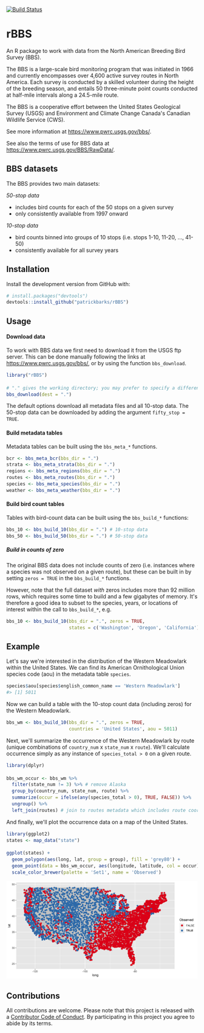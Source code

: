
<!-- README.md is generated from README.Rmd. Please edit that file -->
[![Build Status](https://travis-ci.org/oharar/rBBS.svg?branch=master)](https://travis-ci.org/oharar/rBBS)

rBBS
====

An R package to work with data from the North American Breeding Bird Survey (BBS).

The BBS is a large-scale bird monitoring program that was initiated in 1966 and currently encompasses over 4,600 active survey routes in North America. Each survey is conducted by a skilled volunteer during the height of the breeding season, and entails 50 three-minute point counts conducted at half-mile intervals along a 24.5-mile route.

The BBS is a cooperative effort between the United States Geological Survey (USGS) and Environment and Climate Change Canada's Canadian Wildlife Service (CWS).

See more information at <https://www.pwrc.usgs.gov/bbs/>.

See also the terms of use for BBS data at <https://www.pwrc.usgs.gov/BBS/RawData/>.

BBS datasets
------------

The BBS provides two main datasets:

*50-stop data*

-   includes bird counts for each of the 50 stops on a given survey
-   only consistently available from 1997 onward

*10-stop data*

-   bird counts binned into groups of 10 stops (i.e. stops 1-10, 11-20, ..., 41-50)
-   consistently available for all survey years

Installation
------------

Install the development version from GitHub with:

``` r
# install.packages("devtools")
devtools::install_github("patrickbarks/rBBS")
```

Usage
-----

#### Download data

To work with BBS data we first need to download it from the USGS ftp server. This can be done manually following the links at <https://www.pwrc.usgs.gov/bbs/>, or by using the function `bbs_download`.

``` r
library("rBBS")

# "." gives the working directory; you may prefer to specify a different one
bbs_download(dest = ".")
```

The default options download all metadata files and all 10-stop data. The 50-stop data can be downloaded by adding the argument `fifty_stop = TRUE`.

#### Build metadata tables

Metadata tables can be built using the `bbs_meta_*` functions.

``` r
bcr <- bbs_meta_bcr(bbs_dir = ".")
strata <- bbs_meta_strata(bbs_dir = ".")
regions <- bbs_meta_regions(bbs_dir = ".")
routes <- bbs_meta_routes(bbs_dir = ".")
species <- bbs_meta_species(bbs_dir = ".")
weather <- bbs_meta_weather(bbs_dir = ".")
```

#### Build bird count tables

Tables with bird-count data can be built using the `bbs_build_*` functions:

``` r
bbs_10 <- bbs_build_10(bbs_dir = ".") # 10-stop data
bbs_50 <- bbs_build_50(bbs_dir = ".") # 50-stop data
```

##### Build in counts of zero

The original BBS data does not include counts of zero (i.e. instances where a species was not observed on a given route), but these can be built in by setting `zeros = TRUE` in the `bbs_build_*` functions.

However, note that the full dataset *with* zeros includes more than 92 million rows, which requires some time to build and a few gigabytes of memory. It's therefore a good idea to subset to the species, years, or locations of interest within the call to `bbs_build_*`, e.g.

``` r
bbs_10 <- bbs_build_10(bbs_dir = ".", zeros = TRUE,
                       states = c('Washington', 'Oregon', 'California'))
```

Example
-------

Let's say we're interested in the distribution of the Western Meadowlark within the United States. We can find its American Ornithological Union species code (aou) in the metadata table `species`.

``` r
species$aou[species$english_common_name == 'Western Meadowlark']
#> [1] 5011
```

Now we can build a table with the 10-stop count data (including zeros) for the Western Meadowlark.

``` r
bbs_wm <- bbs_build_10(bbs_dir = ".", zeros = TRUE,
                       countries = 'United States', aou = 5011)
```

Next, we'll summarize the occurrence of the Western Meadowlark by route (unique combinations of `country_num` x `state_num` x `route`). We'll calculate occurrence simply as any instance of `species_total > 0` on a given route.

``` r
library(dplyr)

bbs_wm_occur <- bbs_wm %>% 
  filter(state_num != 3) %>% # remove Alaska
  group_by(country_num, state_num, route) %>% 
  summarize(occur = ifelse(any(species_total > 0), TRUE, FALSE)) %>% 
  ungroup() %>% 
  left_join(routes) # join to routes metadata which includes route coordinates
```

And finally, we'll plot the occurrence data on a map of the United States.

``` r
library(ggplot2)
states <- map_data("state")

ggplot(states) + 
  geom_polygon(aes(long, lat, group = group), fill = 'grey80') +
  geom_point(data = bbs_wm_occur, aes(longitude, latitude, col = occur), size = 2) +
  scale_color_brewer(palette = 'Set1', name = 'Observed')
```

![](man/img/map.png)

Contributions
-------------

All contributions are welcome. Please note that this project is released with a [Contributor Code of Conduct](CONDUCT.md). By participating in this project you agree to abide by its terms.
